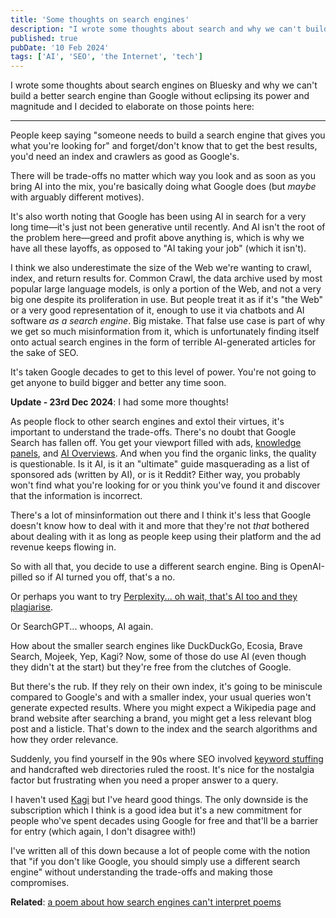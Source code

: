 ```yaml
---
title: 'Some thoughts on search engines'
description: "I wrote some thoughts about search and why we can't build a better search engine than Google without eclipsing its power and magnitude."
published: true
pubDate: '10 Feb 2024'
tags: ['AI', 'SEO', 'the Internet', 'tech']
---
```


I wrote some thoughts about search engines on Bluesky and why we can't build a better search engine than Google without eclipsing its power and magnitude and I decided to elaborate on those points here:

---

People keep saying "someone needs to build a search engine that gives you what you're looking for" and forget/don't know that to get the best results, you'd need an index and crawlers as good as Google's.

There will be trade-offs no matter which way you look and as soon as you bring AI into the mix, you're basically doing what Google does (but *maybe* with arguably different motives).

It's also worth noting that Google has been using AI in search for a very long time—it's just not been generative until recently. And AI isn't the root of the problem here—greed and profit above anything is, which is why we have all these layoffs, as opposed to "AI taking your job" (which it isn't).

I think we also underestimate the size of the Web we're wanting to crawl, index, and return results for. Common Crawl, the data archive used by most popular large language models, is only a portion of the Web, and not a very big one despite its proliferation in use. But people treat it as if it's "the Web" or a very good representation of it, enough to use it via chatbots and AI software _as a search engine_. Big mistake. That false use case is part of why we get so much misinformation from it, which is unfortunately finding itself onto actual search engines in the form of terrible AI-generated articles for the sake of SEO.

It's taken Google decades to get to this level of power. You're not going to get anyone to build bigger and better any time soon.

**Update - 23rd Dec 2024**: I had some more thoughts!

As people flock to other search engines and extol their virtues, it's important to understand the trade-offs. There's no doubt that Google Search has fallen off. You get your viewport filled with ads, [knowledge panels](https://support.google.com/knowledgepanel/answer/9163198?hl=en), and [AI Overviews](https://developers.google.com/search/docs/appearance/ai-features). And when you find the organic links, the quality is questionable. Is it AI, is it an "ultimate" guide masquerading as a list of sponsored ads (written by AI), or is it Reddit? Either way, you probably won't find what you're looking for or you think you've found it and discover that the information is incorrect.

There's a lot of minsinformation out there and I think it's less that Google doesn't know how to deal with it and more that they're not _that_ bothered about dealing with it as long as people keep using their platform and the ad revenue keeps flowing in.

So with all that, you decide to use a different search engine. Bing is OpenAI-pilled so if AI turned you off, that's a no.

Or perhaps you want to try [Perplexity... oh wait, that's AI too and they plagiarise](https://www.wired.com/story/perplexity-plagiarized-our-story-about-how-perplexity-is-a-bullshit-machine/).

Or SearchGPT... whoops, AI again.

How about the smaller search engines like DuckDuckGo, Ecosia, Brave Search, Mojeek, Yep, Kagi? Now, some of those do use AI (even though they didn't at the start) but they're free from the clutches of Google.

But there's the rub. If they rely on their own index, it's going to be miniscule compared to Google's and with a smaller index, your usual queries won't generate expected results. Where you might expect a Wikipedia page and brand website after searching a brand, you might get a less relevant blog post and a listicle. That's down to the index and the search algorithms and how they order relevance.

Suddenly, you find yourself in the 90s where SEO involved [keyword stuffing](https://ahrefs.com/seo/glossary/keyword-stuffing) and handcrafted web directories ruled the roost. It's nice for the nostalgia factor but frustrating when you need a proper answer to a query.

I haven't used [Kagi](https://kagi.com/) but I've heard good things. The only downside is the subscription which I think is a good idea but it's a new commitment for people who've spent decades using Google for free and that'll be a barrier for entry (which again, I don't disagree with!)

I've written all of this down because a lot of people come with the notion that "if you don't like Google, you should simply use a different search engine" without understanding the trade-offs and making those compromises.

**Related**: [a poem about how search engines can't interpret poems](/posts/a-poem-about-how-search-engines-cant-interpret-poems/)